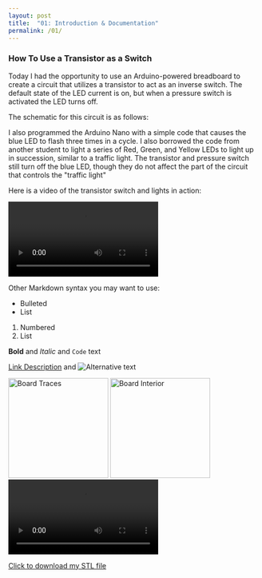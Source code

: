```yaml
---
layout: post
title:  "01: Introduction & Documentation"
permalink: /01/
---
```


### How To Use a Transistor as a Switch

Today I had the opportunity to use an Arduino-powered breadboard to create a circuit that utilizes a transistor to act as an inverse switch. The default state of the LED current is on, but when a pressure switch is activated the LED turns off.

The schematic for this circuit is as follows:

I also programmed the Arduino Nano with a simple code that causes the blue LED to flash three times in a cycle. I also borrowed the code from another student to light a series of Red, Green, and Yellow LEDs to light up in succession, similar to a traffic light. The transistor and pressure switch still turn off the blue LED, though they do not affect the part of the circuit that controls the \"traffic light\"

Here is a video of the transistor switch and lights in action:

<video controls>
	<source src="switch.mp4" type="video/mp4">
</video>



Other Markdown syntax you may want to use:

- Bulleted
- List

1. Numbered
2. List

**Bold** and _Italic_ and `Code` text

<!-- You can include comments that will not be translated to HTML -->

<!-- You can include links and images in the following format: -->

[Link Description](url) and ![Alternative text](motor.jpg)


<!-- Or, you can also directly include HTML, for example to make a split image -->

<img src="board1.jpg" alt="Board Traces" style="height: 200px; max-width: 48%">
<img src="board2.jpg" alt="Board Interior" style="height: 200px; max-width: 48%">


<!-- You can also use HTML tags to include a video -->
<video controls>
	<source src="demo.mp4" type="video/mp4">
</video>

<!-- Or to add a download link to any (reasonably small) file in your permalink directory -->

<a href='cube.stl' download>Click to download my STL file</a>
